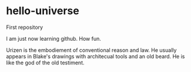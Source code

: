 # hello-universe
First repository

I am just now learning github. How fun. 

Urizen is the embodiement of conventional reason and law. He usually appears in Blake's drawings with architecual tools and an old beard. He is like the god of the old testiment. 

